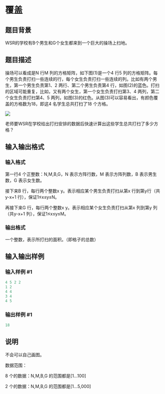 # 覆盖

## 题目背景

WSR的学校有B个男生和G个女生都来到一个巨大的操场上扫地。

## 题目描述

操场可以看成是N 行M 列的方格矩阵，如下图(1)是一个4 行5 列的方格矩阵。每个男生负责打扫一些连续的行，每个女生负责打扫一些连续的列。比如有两个男生，第一个男生负责第1、2 两行、第二个男生负责第4 行，如图(2)的蓝色。打扫的区域可能重复，比如，又有两个女生，第一个女生负责打扫第3、4 两列，第二个女生负责打扫第4、5 两列，如图(3)的红色。从图(3)可以容易看出，有颜色覆盖的方格数为18，即这4 名学生总共打扫了18 个方格。

![](https://cdn.luogu.com.cn/upload/pic/1474.png)

老师要WSR在学校给出打扫安排的数据后快速计算出这些学生总共打扫了多少方格？

## 输入输出格式

### 输入格式

第一行4 个正整数：N,M,B,G，N 表示方阵行数，M 表示方阵列数，B 表示男生数，G 表示女生数。

接下来B 行，每行两个整数x y。表示相应某个男生负责打扫从第x 行到第y行（共y-x+1 行），保证1≤x≤y≤N。

再接下来G 行，每行两个整数x y。表示相应某个女生负责打扫从第x 列到第y 列（共y-x+1 列），保证1≤x≤y≤M。

### 输出格式

一个整数，表示所打扫的面积。（即格子的总数）

## 输入输出样例

### 输入样例 #1

```cpp
4 5 2 2
1 2
4 4
3 4
4 5
```


### 输出样例 #1

```cpp
18
```


## 说明

不会可以自己画图。

数据范围：

8 个的数据：N,M,B,G 的范围都是[1…100]

2 个的数据：N,M,B,G 的范围都是[1…5,000]


